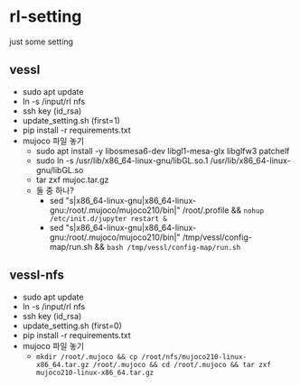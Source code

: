 # rl-setting
just some setting 


## vessl

- sudo apt update
- ln -s /input/rl nfs
- ssh key (id_rsa)
- update_setting.sh (first=1)  
- pip install -r requirements.txt
- mujoco 파일 놓기  
  - sudo apt install -y libosmesa6-dev libgl1-mesa-glx libglfw3 patchelf
  - sudo ln -s /usr/lib/x86_64-linux-gnu/libGL.so.1 /usr/lib/x86_64-linux-gnu/libGL.so
  - tar zxf mujoc.tar.gz  
  - 둘 중 하나?
    - sed "s|x86_64-linux-gnu|x86_64-linux-gnu:/root/.mujoco/mujoco210/bin|" /root/.profile  && `nohup /etc/init.d/jupyter restart &`
    - sed "s|x86_64-linux-gnu|x86_64-linux-gnu:/root/.mujoco/mujoco210/bin|" /tmp/vessl/config-map/run.sh && `bash /tmp/vessl/config-map/run.sh`

## vessl-nfs
- sudo apt update
- ln -s /input/rl nfs
- ssh key (id_rsa)
- update_setting.sh (first=0)  
- pip install -r requirements.txt
- mujoco 파일 놓기  
  - `mkdir /root/.mujoco && cp /root/nfs/mujoco210-linux-x86_64.tar.gz /root/.mujoco && cd /root/.mujoco && tar zxf mujoco210-linux-x86_64.tar.gz`
